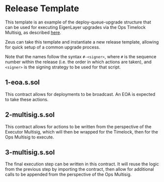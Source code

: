 # Release Template

This template is an example of the deploy-queue-upgrade structure that can be used for executing EigenLayer upgrades via the Ops Timelock Multisig, as described [here](https://docs.eigenlayer.xyz/eigenlayer/security/multisig-governance).

Zeus can take this template and instantiate a new release template, allowing for quick setup of a common upgrade process.

Note that the names follow the syntax `#-<signer>`, where `#` is the sequence number within the release (i.e. the order in which actions are taken), and `<signer>` is the signing strategy to be used for that script.

## 1-eoa.s.sol

This contract allows for deployments to be broadcast. An EOA is expected to take these actions.

## 2-multisig.s.sol

This contract allows for actions to be written from the perspective of the Executor Multisig, which will then be wrapped for the Timelock, then for the Ops Multisig to execute.

## 3-multisig.s.sol

The final execution step can be written in this contract. It will reuse the logic from the previous step by importing the contract, then allow for additional calls to be appended from the perspective of the Ops Multisig.